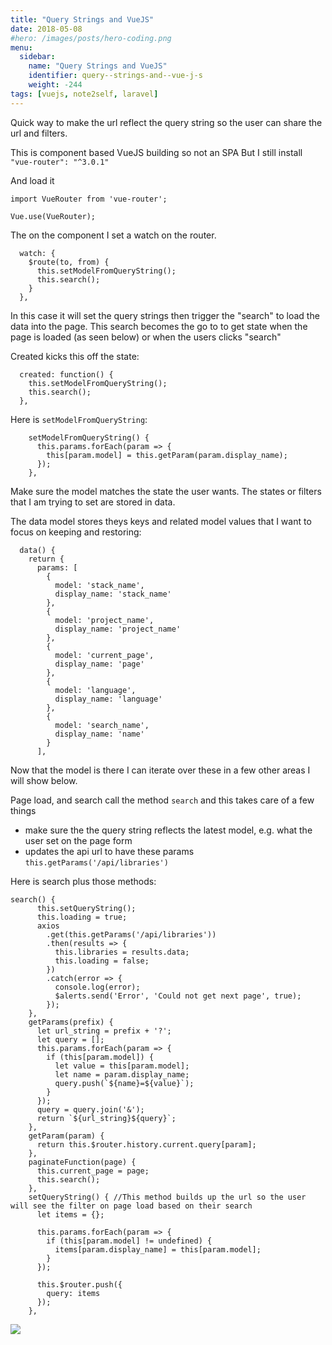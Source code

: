 ```yaml
---
title: "Query Strings and VueJS"
date: 2018-05-08
#hero: /images/posts/hero-coding.png
menu:
  sidebar:
    name: "Query Strings and VueJS"
    identifier: query--strings-and--vue-j-s
    weight: -244
tags: [vuejs, note2self, laravel]
---
```


Quick way to make the url reflect the query string so the user can share the url and filters.

This is component based VueJS building so not an SPA
But I still install `"vue-router": "^3.0.1"`

And load it 

```
import VueRouter from 'vue-router';

Vue.use(VueRouter);
```


The on the component I set a watch on the router.

```
  watch: {
    $route(to, from) {
      this.setModelFromQueryString();
      this.search();
    }
  },
```

In this case it will set the query strings then trigger the "search" to load the data into the page. This search becomes the go to to get state 
when the page is loaded (as seen below) or when the users clicks "search"

Created kicks this off the state:

```
  created: function() {
    this.setModelFromQueryString();
    this.search();
  },
```

Here is `setModelFromQueryString`:
```
    setModelFromQueryString() {
      this.params.forEach(param => {
        this[param.model] = this.getParam(param.display_name);
      });
    },
```
Make sure the model matches the state the user wants. The states or filters that I am trying to set are stored in data.

The data model stores theys keys and related model values that I want to focus on keeping and restoring:

```
  data() {
    return {
      params: [
        {
          model: 'stack_name',
          display_name: 'stack_name'
        },
        {
          model: 'project_name',
          display_name: 'project_name'
        },
        {
          model: 'current_page',
          display_name: 'page'
        },
        {
          model: 'language',
          display_name: 'language'
        },
        {
          model: 'search_name',
          display_name: 'name'
        }
      ],
```

Now that the model is there I can iterate over these in a few other areas I will show below.


Page load, and search call the method `search` and this takes care of a few things

  * make sure the the query string reflects the latest model, e.g. what the user set on the page form 
  * updates the api url to have these params `this.getParams('/api/libraries')`
  
Here is search plus those methods:

```
search() {
      this.setQueryString();
      this.loading = true;
      axios
        .get(this.getParams('/api/libraries'))
        .then(results => {
          this.libraries = results.data;
          this.loading = false;
        })
        .catch(error => {
          console.log(error);
          $alerts.send('Error', 'Could not get next page', true);
        });
    },
    getParams(prefix) {
      let url_string = prefix + '?';
      let query = [];
      this.params.forEach(param => {
        if (this[param.model]) {
          let value = this[param.model];
          let name = param.display_name;
          query.push(`${name}=${value}`);
        }
      });
      query = query.join('&');
      return `${url_string}${query}`;
    },
    getParam(param) {
      return this.$router.history.current.query[param];
    },
    paginateFunction(page) {
      this.current_page = page;
      this.search();
    },
    setQueryString() { //This method builds up the url so the user will see the filter on page load based on their search
      let items = {};

      this.params.forEach(param => {
        if (this[param.model] != undefined) {
          items[param.display_name] = this[param.model];
        }
      });

      this.$router.push({
        query: items
      });
    },
```

![](https://dl.dropboxusercontent.com/s/lmnyjw7aub0ggb2/filters.gif?dl=0)